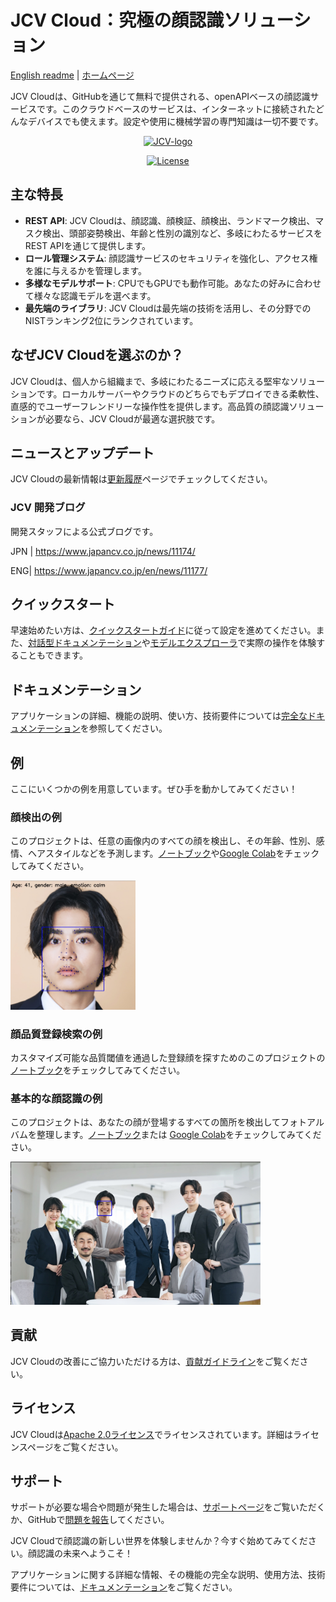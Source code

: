 # JCV Cloud：究極の顔認識ソリューション

[English readme](README.md) | [ホームページ](https://www.japancv.co.jp/)

JCV Cloudは、GitHubを通じて無料で提供される、openAPIベースの顔認識サービスです。このクラウドベースのサービスは、インターネットに接続されたどんなデバイスでも使えます。設定や使用に機械学習の専門知識は一切不要です。

<p align="center">
    <a target="_blank" href="https://cloud.japancv.co.jp/en/signin">
        <img src="https://www.japancv.co.jp/wp/wp-content/themes/japancv/assets/images/company/img_03.png" alt="JCV-logo" height="250px"/>
    </a>
</p>

<p align="center">
  <a href="https://www.apache.org/licenses/LICENSE-2.0">
    <img src="https://img.shields.io/badge/license-Apache2.0-green" alt="License" />
  </a>
</p>

## 主な特長

- **REST API**: JCV Cloudは、顔認識、顔検証、顔検出、ランドマーク検出、マスク検出、頭部姿勢検出、年齢と性別の識別など、多岐にわたるサービスをREST APIを通じて提供します。
- **ロール管理システム**: 顔認識サービスのセキュリティを強化し、アクセス権を誰に与えるかを管理します。
- **多様なモデルサポート**: CPUでもGPUでも動作可能。あなたの好みに合わせて様々な認識モデルを選べます。
- **最先端のライブラリ**: JCV Cloudは最先端の技術を活用し、その分野でのNISTランキング2位にランクされています。

## なぜJCV Cloudを選ぶのか？

JCV Cloudは、個人から組織まで、多岐にわたるニーズに応える堅牢なソリューションです。ローカルサーバーやクラウドのどちらでもデプロイできる柔軟性、直感的でユーザーフレンドリーな操作性を提供します。高品質の顔認識ソリューションが必要なら、JCV Cloudが最適な選択肢です。

## ニュースとアップデート
JCV Cloudの最新情報は[更新履歴](https://docs.cloud.japancv.co.jp/changelog)ページでチェックしてください。

### JCV 開発ブログ
開発スタッフによる公式ブログです。

JPN | https://www.japancv.co.jp/news/11174/

ENG| https://www.japancv.co.jp/en/news/11177/ 

## クイックスタート
早速始めたい方は、[クイックスタートガイド](docs/QuickStart_Anysee_jp.md)に従って設定を進めてください。また、[対話型ドキュメンテーション](https://docs.cloud.japancv.co.jp/reference/anysee-create-entity)や[モデルエクスプローラ](https://cloud.japancv.co.jp/en/model-explorer/detection)で実際の操作を体験することもできます。

## ドキュメンテーション
アプリケーションの詳細、機能の説明、使い方、技術要件については[完全なドキュメンテーション](https://docs.cloud.japancv.co.jp/docs)を参照してください。

## 例
ここにいくつかの例を用意しています。ぜひ手を動かしてみてください！
### 顔検出の例
このプロジェクトは、任意の画像内のすべての顔を検出し、その年齢、性別、感情、ヘアスタイルなどを予測します。[ノートブック](examples/01_Face_detection_example/face_detection.ipynb)や[Google Colab](https://colab.research.google.com/drive/1MT56jHH0_ZCxvS09-ojF8jiT3eV6Ik_l?usp=sharing)をチェックしてみてください。

<img src="https://github.com/japancv/JCV-Cloud-Face-Recognition/blob/main/examples/01_Face_detection_example/result2.jpg?raw=true" alt="sample" width="200"/>

### 顔品質登録検索の例
カスタマイズ可能な品質閾値を通過した登録顔を探すためのこのプロジェクトの[ノートブック](examples/02_Face_quality_register_search_example/face_quality_register_search.ipynb)をチェックしてみてください。

### 基本的な顔認識の例
このプロジェクトは、あなたの顔が登場するすべての箇所を検出してフォトアルバムを整理します。[ノートブック](examples/03_%20Face_Recognition_example/face_compare.ipynb)または [Google Colab](https://colab.research.google.com/drive/1AN4chF-8UhVyVLy-jR_U8NUsqfDhAjBd?usp=sharing)をチェックしてみてください。

<img src="https://github.com/japancv/JCV-Cloud-Face-Recognition/blob/main/examples/03_%20Face_Recognition_example/compared_2.jpg?raw=true" alt="sample" width="400"/>

## 貢献
JCV Cloudの改善にご協力いただける方は、[貢献ガイドライン](docs/Contribution_guidelines.md)をご覧ください。

## ライセンス
JCV Cloudは[Apache 2.0ライセンス](https://www.apache.org/licenses/LICENSE-2.0.html)でライセンスされています。詳細はライセンスページをご覧ください。

## サポート
サポートが必要な場合や問題が発生した場合は、[サポートページ](https://docs.cloud.japancv.co.jp/docs/anysee-faq#q3-how-can-i-contact-support)をご覧いただくか、GitHubで[問題を報告](https://github.com/japancv/JCV-Cloud-Face-Recognition/issues)してください。

JCV Cloudで顔認識の新しい世界を体験しませんか？今すぐ始めてみてください。顔認識の未来へようこそ！

アプリケーションに関する詳細な情報、その機能の完全な説明、使用方法、技術要件については、[ドキュメンテーション](https://docs.cloud.japancv.co.jp/docs)をご覧ください。
